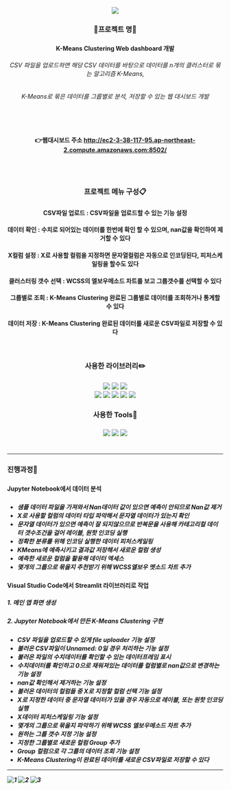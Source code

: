 <div align=center>
	<img src="https://capsule-render.vercel.app/api?type=waving&color=auto&height=200&section=header&text=K-Means_Clustering_App&fontSize=60" />
</div>

<div align=center>
	<h3> 📌프로젝트 명📌 <h3>
	<h4> K-Means Clustering Web dashboard 개발 <h4>
	<h6> CSV 파일을 업로드하면 해당 CSV 데이터를 바탕으로 데이터를 n개의 클러스터로 묶는 알고리즘 K-Means,<h6>
	<h6> K-Means로 묶은 데이터를 그룹별로 분석, 저장할 수 있는 웹 대시보드 개발 <h6>
	<br>
	<h4>
	
👉웹대시보드 주소 <http://ec2-3-38-117-95.ap-northeast-2.compute.amazonaws.com:8502/>

</div>	
<div align=center> 
	<br>
	<br>
	<h3> 프로젝트 메뉴 구성📋 <h3>
	<h4> CSV파일 업로드 : CSV파일을 업로드할 수 있는 기능 설정
	<h4> 데이터 확인 : 수치로 되어있는 데이터를 한번에 확인 할 수 있으며, nan값을 확인하여 제거할 수 있다
	<h4> X컬럼 설정 : X로 사용할 컬럼을 지정하면 문자열컬럼은 자동으로 인코딩된다, 피처스케일링을 할수도 있다
	<h4> 클러스터링 갯수 선택 : WCSS의 엘보우메소드 차트를 보고 그룹갯수를 선택할 수 있다
	<h4> 그룹별로 조회 : K-Means Clustering 완료된 그룹별로 데이터를 조회하거나 통계할 수 있다
	<h4> 데이터 저장 : K-Means Clustering 완료된 데이터를 새로운 CSV파일로 저장할 수 있다
	<br>
	<br>
	<br>
	<h3> 사용한 라이브러리✏️ <h3>	
	<img src="https://img.shields.io/badge/Streamlit-FF4B4B?style=flat&logo=Streamlit&logoColor=white" />
	<img src="https://img.shields.io/badge/NumPy-013243?style=flat&logo=NumPy&logoColor=white" />
	<img src="https://img.shields.io/badge/pandas-150458?style=flat&logo=pandas&logoColor=white" />
	<br>
	<img src="https://img.shields.io/badge/MinMaxScaler-000000?style=flat&logo=&logoColor=white" />
	<img src="https://img.shields.io/badge/LabelEncoder-000000?style=flat&logo=&logoColor=white" />
	<img src="https://img.shields.io/badge/OneHotEncoder-000000?style=flat&logo=&logoColor=white" />
	<img src="https://img.shields.io/badge/ColumnTransformer-000000?style=flat&logo=&logoColor=white" />
	<img src="https://img.shields.io/badge/KMeans-000000?style=flat&logo=&logoColor=white" />
	<h3> 사용한 Tools🔨 <h3>
	<img src="https://img.shields.io/badge/Jupyter-F37626?style=flat&logo=Jupyter&logoColor=white" />
	<img src="https://img.shields.io/badge/Visual Studio Code-007ACC?style=flat&logo=Visual Studio Code&logoColor=white" />
	<img src="https://img.shields.io/badge/GitHub-181717?style=flat&logo=GitHub&logoColor=white" />
	<br>
	<br>
</div>	

		
---


<h3>진행과정💬<h3>

<h4>Jupyter Notebook에서 데이터 분석<h4>
	
<h5>  <h5>

- 샘플 데이터 파일을 가져와서 Nan데이터 값이 있으면 예측이 안되므로 Nan값 제거
- X로 사용할 컬럼의 데이터 타입 파악해서 문자열 데이터가 있는지 확인
- 문자열 데이터가 있으면 예측이 잘 되지않으므로 반복문을 사용해 카테고리컬 데이터 갯수조건을 걸어 레이블, 원핫 인코딩 실행
- 정확한 분류를 위해 인코딩 실행한 데이터 피처스케일링
- KMeans에 예측시키고 결과값 저장해서 새로운 컬럼 생성
- 예측한 새로운 컬럼을 활용해 데이터 엑세스
- 몇개의 그룹으로 묶을지 추천받기 위해 WCSS엘보우 멧소드 차트 추가

<h4>Visual Studio Code에서 Streamlit 라이브러리로 작업<h4>

<h5>1. 메인 앱 화면 생성<h5>
		
<h5>2. Jupyter Notebook에서 만든 K-Means Clustering 구현<h5>
		
- CSV 파일을 업로드할 수 있게 file uploader 기능 설정
- 불러온 CSV파일이 Unnamed: 0일 경우 처리하는 기능 설정
- 불러온 파일의 수치데이터를 확인할 수 있는 데이터프레임 표시
- 수치데이터를 확인하고 0으로 채워져있는 데이터를 컬럼별로 nan값으로 변경하는 기능 설정
- nan값 확인해서 제거하는 기능 설정
- 불러온 데이터의 컬럼들 중 X로 지정할 컬럼 선택 기능 설정
- X로 지정한 데이터 중 문자열 데이터가 있을 경우 자동으로 레이블, 또는 원핫 인코딩 실행
- X데이터 피처스케일링 기능 설정
- 몇개의 그룹으로 묶을지 파악하기 위해 WCSS 엘보우메소드 차트 추가
- 원하는 그룹 갯수 지정 기능 설정
- 지정한 그룹별로 새로운 컬럼 Group 추가
- Group 컬럼으로 각 그룹의 데이터 조회 기능 설정
- K-Means Clustering이 완료된 데이터를 새로운 CSV파일로 저장할 수 있다


	
---
	
	
![1](https://user-images.githubusercontent.com/120348555/208817728-37a32c71-b7e5-4a11-8d31-d0f534581a15.PNG)
![2](https://user-images.githubusercontent.com/120348555/208817771-5730fbe8-3586-41cf-beef-d266171143e3.PNG)
![3](https://user-images.githubusercontent.com/120348555/208817791-524fd50d-5d28-40ed-ac13-8d790894850f.PNG)

